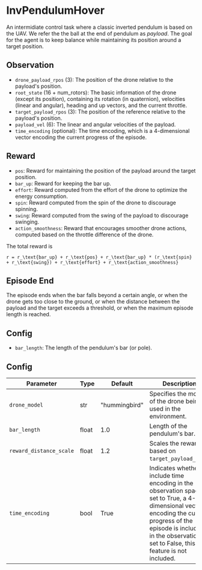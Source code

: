 InvPendulumHover
================


An intermidiate control task where a classic inverted pendulum is based on the UAV.
We refer the the ball at the end of pendulum as *payload*. The goal for the agent
is to keep balance while maintaining its position around a target position.

## Observation
- `drone_payload_rpos` (3): The position of the drone relative to the payload's position.
- `root_state` (16 + num_rotors): The basic information of the drone (except its position),
containing its rotation (in quaternion), velocities (linear and angular),
heading and up vectors, and the current throttle.
- `target_payload_rpos` (3): The position of the reference relative to the payload's position.
- `payload_vel` (6): The linear and angular velocities of the payload.
- `time_encoding` (optional): The time encoding, which is a 4-dimensional
vector encoding the current progress of the episode.

Reward
------
- `pos`: Reward for maintaining the position of the payload around the target position.
- `bar_up`: Reward for keeping the bar up.
- `effort`: Reward computed from the effort of the drone to optimize the
energy consumption.
- `spin`: Reward computed from the spin of the drone to discourage spinning.
- `swing`: Reward computed from the swing of the payload to discourage swinging.
- `action_smoothness`: Reward that encourages smoother drone actions, computed based on the throttle difference of the drone.

The total reward is

```{math}
r = r_\text{bar_up} + r_\text{pos} + r_\text{bar_up} * (r_\text{spin} + r_\text{swing}) + r_\text{effort} + r_\text{action_smoothness}
```

## Episode End
The episode ends when the bar falls beyond a certain angle, or when the
drone gets too close to the ground, or when the distance between the payload
and the target exceeds a threshold, or when the maximum episode length
is reached.

## Config
- `bar_length`: The length of the pendulum's bar (or pole).

## Config

| Parameter               | Type  | Default       | Description |
|-------------------------|-------|---------------|-------------|
| `drone_model`           | str   | "hummingbird" | Specifies the model of the drone being used in the environment. |
| `bar_length`            | float | 1.0           | Length of the pendulum's bar. |
| `reward_distance_scale` | float | 1.2           | Scales the reward based on `target_payload_rpos`. |
| `time_encoding`         | bool  | True          | Indicates whether to include time encoding in the observation space. If set to True, a 4-dimensional vector encoding the current progress of the episode is included in the observation. If set to False, this feature is not included. |


